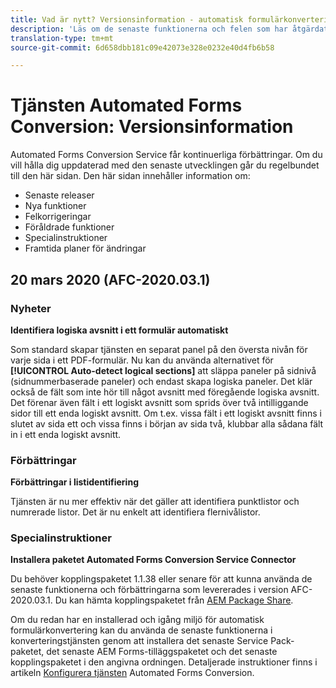 ```yaml
---
title: Vad är nytt? Versionsinformation - automatisk formulärkonverteringstjänst
description: 'Läs om de senaste funktionerna och felen som har åtgärdats för tjänsten Automated Forms Conversion '
translation-type: tm+mt
source-git-commit: 6d658dbb181c09e42073e328e0232e40d4fb6b58

---
```



# Tjänsten Automated Forms Conversion: Versionsinformation

Automated Forms Conversion Service får kontinuerliga förbättringar. Om du vill hålla dig uppdaterad med den senaste utvecklingen går du regelbundet till den här sidan. Den här sidan innehåller information om:

* Senaste releaser
* Nya funktioner
* Felkorrigeringar
* Föråldrade funktioner
* Specialinstruktioner
* Framtida planer för ändringar

## 20 mars 2020 (AFC-2020.03.1)

### Nyheter

**Identifiera logiska avsnitt i ett formulär automatiskt**

Som standard skapar tjänsten en separat panel på den översta nivån för varje sida i ett PDF-formulär. Nu kan du använda alternativet för **[!UICONTROL Auto-detect logical sections]** att släppa paneler på sidnivå (sidnummerbaserade paneler) och endast skapa logiska paneler.  Det klär också de fält som inte hör till något avsnitt med föregående logiska avsnitt. Det förenar även fält i ett logiskt avsnitt som sprids över två intilliggande sidor till ett enda logiskt avsnitt. Om t.ex. vissa fält i ett logiskt avsnitt finns i slutet av sida ett och vissa finns i början av sida två, klubbar alla sådana fält in i ett enda logiskt avsnitt.

### Förbättringar

**Förbättringar i listidentifiering**

Tjänsten är nu mer effektiv när det gäller att identifiera punktlistor och numrerade listor. Det är nu enkelt att identifiera flernivålistor.

### Specialinstruktioner

**Installera paketet Automated Forms Conversion Service Connector**

Du behöver kopplingspaketet 1.1.38 eller senare för att kunna använda de senaste funktionerna och förbättringarna som levererades i version AFC-2020.03.1. Du kan hämta kopplingspaketet från [AEM Package Share](https://www.adobeaemcloud.com/content/marketplace/marketplaceProxy.html?packagePath=/content/companies/public/adobe/packages/cq650/servicepack/fd/AEM-Forms-6.5.4.0-WIN).

Om du redan har en installerad och igång miljö för automatisk formulärkonvertering kan du använda de senaste funktionerna i konverteringstjänsten genom att installera det senaste Service Pack-paketet, det senaste AEM Forms-tilläggspaketet och det senaste kopplingspaketet i den angivna ordningen. Detaljerade instruktioner finns i artikeln [Konfigurera tjänsten](configure-service.md) Automated Forms Conversion.
